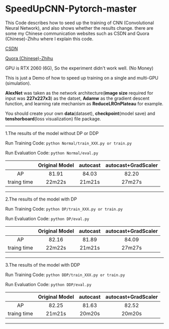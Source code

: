 ﻿# SpeedUpCNN-Pytorch-master
This Code describes how to seed up the training of CNN (Convolutional Neural Network), and also shows whether the results change. there are some my Chinese communication websites such as CSDN and Quora (Chinese)-Zhihu where I explain this code.

[CSDN](https://blog.csdn.net/XiaoyYidiaodiao/article/details/124854343?spm=1001.2014.3001.5501)

[Quora (Chinese)-Zhihu](https://zhuanlan.zhihu.com/p/516996892)

GPU is RTX 2060 (6G), So the experiment didn't work well. (No Money)

This is just a Demo of how to speed up training on a single and multi-GPU (simulation).

**AlexNet** was taken as the network architecture(**image size** required for input was **227x227x3**) as the datset, **Adamw** as the gradient descent function, and learning rate mechanism as **ReduceLROnPlateau** for example.

You should create your own **data**(dataset), **checkpoint**(model save) and **tenshorboard**(loss visualization) file package.

***

1.The results of the model without DP or DDP

Run Training Code:   `python Normal/train_XXX.py or train.py`

Run Evaluation Code: `python Normal/eval.py`

|   |Original Model|autocast|autocast+GradScaler|
|:-:|:-:|:-:|:-:|
|AP|81.91|84.03|82.20|
|traing time|22m22s|21m21s|27m27s|

***

2.The results of the model with DP 

Run Training Code:   `python DP/train_XXX.py or train.py` 

Run Evaluation Code: `python DP/eval.py`

|   |Original Model|autocast|autocast+GradScaler|
|:-:|:-:|:-:|:-:|
|AP|82.16|81.89|84.09|
|traing time|22m22s|21m21s|27m27s|

***

3.The results of the model with DDP

Run Training Code:   `python DDP/train_XXX.py or train.py`

Run Evaluation Code: `python DDP/eval.py`

|   |Original Model|autocast|autocast+GradScaler|
|:-:|:-:|:-:|:-:|
|AP|82.25|81.63|82.52|
|traing time|21m21s|20m20s|20m20s|

***
